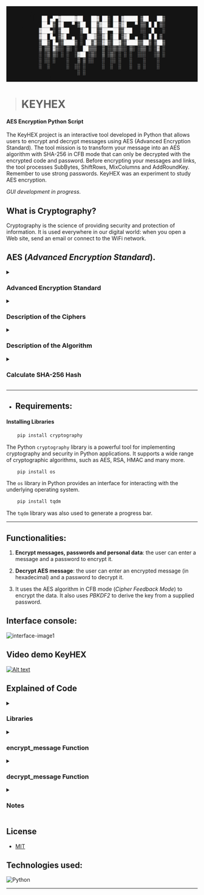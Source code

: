 
<img src="/assets/img/title-KeyHex.jpeg" alt="title-keyhex">

> # KEYHEX

#### AES Encryption Python Script

The KeyHEX project is an interactive tool developed in Python that allows users to encrypt and decrypt messages using AES (Advanced Encryption Standard). The tool mission is to transform your message into an AES algorithm with SHA-256 in CFB mode that can only be decrypted with the encrypted code and password. Before encrypting your messages and links, the tool processes SubBytes, ShiftRows, MixColumns and AddRoundKey. Remember to use strong passwords. KeyHEX was an experiment to study AES encryption. 

_GUI development in progress._

## What is Cryptography?

Cryptography is the science of providing security and protection of information. It is used everywhere in our digital world: when you open a Web site, send an email or connect to the WiFi network. 

## AES (_Advanced Encryption Standard_).

<details>
<summary>
    <h3>Advanced Encryption Standard</h3>
</summary><br>

AES is a variant of the Rijndael block cipher developed by two Belgian cryptographers, `Joan Daemen` and `Vincent Rijmen`, who submitted a proposal to NIST during the AES selection process. Rijndael is a family of ciphers with different key and block sizes. For AES, NIST selected three members of the Rijndael family, each with a block size of 128 bits, but three different key lengths: 128, 192 and 256 bits.

AES is a symmetric encryption algorithm, which means that it uses the same key to encrypt and decrypt data. It operates on blocks of data and is designed to be fast and efficient on a wide variety of devices. AES replaced the old DES (Data Encryption Standard) encryption algorithm. 

_AES consists of several steps, including byte substitutions, row permutations, column permutations and key addition, all applied repeatedly in multiple rounds. These complex operations provide a robust security layer against a variety of known cryptographic attacks._

**Visualization of the AES round function**:
<img src="https://encrypted-tbn0.gstatic.com/images?q=tbn:ANd9GcTSjoUEnGcbyjc8m8YEsG0uayAtN4KK3DvGQw&usqp=CAU" alt="roundFunction">
</details>

<details>
<summary>
    <h3>Description of the Ciphers</h3>
</summary><br>

AES is based on a design principle known as a substitution–permutation network, and is efficient in both software and hardware. Unlike its predecessor DES, AES does not use a Feistel network. AES is a variant of Rijndael, with a fixed block size of 128 bits, and a key size of 128, 192, or 256 bits. By contrast, Rijndael per se is specified with block and key sizes that may be any multiple of 32 bits, with a minimum of 128 and a maximum of 256 bits. Most AES calculations are done in a particular finite field.

AES operates on a 4 × 4 column-major order array of 16 bytes b0, b1, ..., b15 termed the state.

<img src="https://encrypted-tbn0.gstatic.com/images?q=tbn:ANd9GcSb9gHdsUaRHfPxATzjpYsmT4tHfEjcuc_BU1-oeaWHFqcx5tOeVh9_aBTC&s=10" alt="columnBytes">

The key size used for an AES cipher specifies the number of transformation rounds that convert the input, called the plaintext, into the final output, called the ciphertext. The number of rounds are as follows:

- 10 rounds for 128-bit keys.
- 12 rounds for 192-bit keys.
- 14 rounds for 256-bit keys.

Each round consists of several processing steps, including one that depends on the encryption key itself. A set of reverse rounds are applied to transform ciphertext back into the original plaintext using the same encryption key.
</details>

<details>
<summary>
    <h3>Description of the Algorithm</h3>
</summary><br>    

`KeyExpansion`  – Round keys are derived from the encryption key using AES key planning . AES requires a separate 128 - bit key block round for each round plus one.

**Addition of early round bracket**:

`AddRoundKey`  – each byte of the state is combined with a byte of the round key using xor bitwise operations.

**9, 11 or 13 rounds**:

1. `SubBytes` – a non- linear  replacement step where each byte is replaced by another according to a lookup table.

<img src="https://upload.wikimedia.org/wikipedia/commons/thumb/a/a4/AES-SubBytes.svg/1280px-AES-SubBytes.svg.png" alt="SubByts">

2. `ShiftRows` – a transposition step in which the last three lines of the state are cyclically shifted by a certain number of steps.

<img src="https://upload.wikimedia.org/wikipedia/commons/6/66/AES-ShiftRows.svg" alt="ShiftRows">

3. `MixColumns` – a linear mixing operation that operates on the columns of the state, combining the four bytes in each column.

<img src="https://upload.wikimedia.org/wikipedia/commons/7/76/AES-MixColumns.svg" alt="mixcolumns">

4. `AddRoundKey` - In the AddRoundKey step , the subkey is combined with the state. For each round, a subkey is derived from the main key using AES key planning and each subkey is the same size as the state. The subkey is added by matching each state byte with the corresponding byte of the subkey using bitwise XOR .

<img src="https://upload.wikimedia.org/wikipedia/commons/a/ad/AES-AddRoundKey.svg" alt="addKey">

**Final round (making 10, 12 or 14 rounds in total)**:

- SubBytes
- ShiftRows
- AddRoundKey
</details>

<details>
<summary>
    <h3>Calculate SHA-256 Hash</h3>
</summary><br>    
    
|Input|Output      |
|-----|------------| 
|hello|2cf24dba5fb0a30e26e83b2ac5b5e29e1b161e5c1fa7425e79043062938b9824|

_The longer the encrypted message, the longer the hexadecimal code._
</details>

__________________________________________________________

- ## Requirements:

#### Installing Libraries

``` bash
    pip install cryptography 
```
The Python `cryptography` library is a powerful tool for implementing cryptography and security in Python applications. It supports a wide range of cryptographic algorithms, such as AES, RSA, HMAC and many more.

``` bash
    pip install os
```
The `os` library in Python provides an interface for interacting with the underlying operating system. 

``` bash
    pip install tqdm
```
The `tqdm` library was also used to generate a progress bar.
__________________________________________________________

## Functionalities:

1. **Encrypt messages, passwords and personal data**: the user can enter a message and a password to encrypt it.

2. **Decrypt AES message**: the user can enter an encrypted message (in hexadecimal) and a password to decrypt it.

3. It uses the AES algorithm in CFB mode (_Cipher Feedback Mode_) to encrypt the data. It also uses _PBKDF2_ to derive the key from a supplied password.

## Interface console:

<img src="https://i.ibb.co/GtmN7B2/interface-image1.png" alt="interface-image1" border="0">

## Video demo KeyHEX

[![Alt text](https://img.youtube.com/vi/2bGmIa1zv4A/0.jpg)](https://www.youtube.com/watch?v=2bGmIa1zv4A)

## Explained of Code

<details>
    <summary>
        <h3>Libraries</h3>
    </summary>

The libraries needed for encryption and interaction with the operating system are important. This includes the standard encryption backend, padding functions, encryption algorithms (AES), modes of operation (CFB), hashing algorithms (SHA256), a function for deriving keys from a password (PBKDF2HMAC), and a library for generating random numbers.

``` python
    from cryptography.hazmat.backends import default_backend
    from cryptography.hazmat.primitives import padding
    from cryptography.hazmat.primitives.ciphers import Cipher, algorithms, modes
    from cryptography.hazmat.primitives import hashes
    from cryptography.hazmat.primitives.kdf.pbkdf2 import PBKDF2HMAC
    import os
    from tqdm import tqdm
```
</details>

<details>
    <summary>
        <h3>encrypt_message Function</h3>
    </summary>
    
`Encrypt_message` function: This function takes a message and a password as input and returns the encrypted message. The process is as follows:

- Generates a "salt" value (16 random bytes) to strengthen the password.

- Derives an encryption key from the password using the PBKDF2HMAC function with SHA256.
  
- Adds PKCS7 padding to the message.
Generates a random initialization vector (IV).

- Creates a Cipher object to encrypt the message using AES in CFB mode.
  
- Iterates over the message by encrypting it in 1024-byte chunks and updating a progress bar.
  
- Returns the concatenated salt, IV and encrypted message.
</details>

<details>
    <summary>
        <h3>decrypt_message Function</h3>
    </summary>

`Decrypt_message` function: This function receives the encrypted message and password, and returns the original message. The process is as follows:

- Extracts the salt, IV and encrypted message from the received message.

- Derives the encryption key from the password and salt using PBKDF2HMAC.
  
- Creates a Cipher object to decrypt the message using AES in CFB mode.
  
- Iterates over the encrypted message by decrypting it into 1024-byte chunks and updating a progress bar.
  
- Removes the padding from the decrypted message and returns the original message.
</details>

<details>
    <summary>
        <h3>Notes</h3>
    </summary>

The code uses PBKDF2HMAC to derive the encryption key from the password, which is a best practice to increase security.

PKCS7 padding is used to ensure that the message is of a size compatible with the AES algorithm.

The CFB mode of operation is used for encryption, which is a block mode of operation that makes encryption more efficient for operations on smaller chunks of data.

The use of a random initialization vector (IV) is essential to ensure that messages encrypted with the same key do not generate the same ciphertext.
</details>

## License
 * [MIT](LICENSE)

## Technologies used:

![Python](https://img.shields.io/badge/Python-14354C?style=for-the-badge&logo=python&logoColor=white)&nbsp; 
__________________________________________________________

